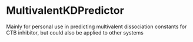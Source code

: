 # MultivalentKDPredictor
Mainly for personal use in predicting multivalent dissociation constants for CTB inhibitor, but could also be applied to other systems
